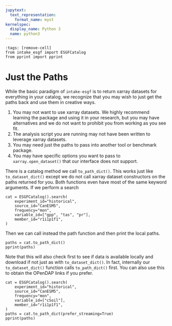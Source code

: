 ```yaml
---
jupytext:
  text_representation:
    format_name: myst
kernelspec:
  display_name: Python 3
  name: python3
---
```


```{code-cell}
:tags: [remove-cell]
from intake_esgf import ESGFCatalog
from pprint import pprint
```

# Just the Paths

While the basic paradigm of `intake-esgf` is to return xarray datasets for everything in your catalog, we recognize that you may wish to just get the paths back and use them in creative ways.

1. You may not want to use xarray datasets. We highly recommend learning the package and using it in your research, but you may have alternatives and we do not want to prohibit you from working as you see fit.
2. The analysis script you are running may not have been written to leverage xarray datasets.
3. You may need just the paths to pass into another tool or benchmark package.
4. You may have specific options you want to pass to `xarray.open_dataset()` that our interface does not support.

There is a catalog method we call `to_path_dict()`. This works just like `to_dataset_dict()` except we do not call xarray dataset constructors on the paths returned for you. Both functions even have most of the same keyword arguments. If we perform a search

```{code-cell}
cat = ESGFCatalog().search(
    experiment_id="historical",
    source_id="CanESM5",
    frequency="mon",
    variable_id=["gpp", "tas", "pr"],
    member_id="r1i1p1f1",
)
```

Then we can call instead the path function and then print the local paths.

```{code-cell}
paths = cat.to_path_dict()
pprint(paths)
```

Note that this will also check first to see if data is available locally and download if not just as with `to_dataset_dict()`. In fact, internally our `to_dataset_dict()` function calls `to_path_dict()` first. You can also use this to obtain the OPenDAP links if you prefer.

```{code-cell}
cat = ESGFCatalog().search(
    experiment_id="historical",
    source_id="CanESM5",
    frequency="mon",
    variable_id=["cSoil"],
    member_id="r1i1p1f1",
)
paths = cat.to_path_dict(prefer_streaming=True)
pprint(paths)
```
